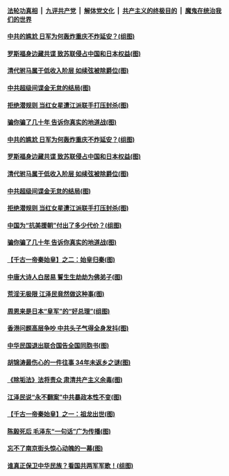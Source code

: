 

####  [法轮功真相](../../../../basic/blob/master/README.md?t=08100902) &nbsp;|&nbsp; [九评共产党](../../../../9ping.md/blob/master/README.md?t=08100902) &nbsp;|&nbsp; [解体党文化](../../../../jtdwh.md/blob/master/README.md?t=08100902)  &nbsp;|&nbsp; [共产主义的终极目的](../../../../gczydzjmd.md/blob/master/README.md?t=08100902) &nbsp;|&nbsp; [魔鬼在统治我们的世界](../../../../mgztzwmdsj.md/blob/master/README.md?t=08100902) 

#### [中共的尴尬 日军为何轰炸重庆不炸延安？(组图)](../pages/p6/941567.md?t=08100902) 

#### [罗斯福身边藏共谍 致苏联侵占中国和日本权益(图)](../pages/p6/941677.md?t=08100902) 

#### [清代驸马属于低收入阶层 如续弦被除爵位(图)](../pages/p6/941989.md?t=08100902) 

#### [中共超级间谍金无怠的结局(图)](../pages/p6/942032.md?t=08100902) 

#### [拒绝潜规则 当红女星遭江派联手打压封杀(图)](../pages/p6/941649.md?t=08100902) 

#### [骗你骗了几十年 告诉你真实的地道战(图)](../pages/p6/941658.md?t=08100902) 

#### [中共的尴尬 日军为何轰炸重庆不炸延安？(组图)](../pages/p6/941567.md?t=08100902) 

#### [罗斯福身边藏共谍 致苏联侵占中国和日本权益(图)](../pages/p6/941677.md?t=08100902) 

#### [清代驸马属于低收入阶层 如续弦被除爵位(图)](../pages/p6/941989.md?t=08100902) 

#### [中共超级间谍金无怠的结局(图)](../pages/p6/942032.md?t=08100902) 

#### [拒绝潜规则 当红女星遭江派联手打压封杀(图)](../pages/p6/941649.md?t=08100902) 

#### [中国为“抗美援朝”付出了多少代价？(组图)](../pages/p6/941566.md?t=08100902) 

#### [骗你骗了几十年 告诉你真实的地道战(图)](../pages/p6/941658.md?t=08100902) 

#### [【千古一帝秦始皇】之二：始皇归秦(图)](../pages/p6/941409.md?t=08100902) 

#### [中唐大诗人白居易 誓生生劫劫为佛弟子(图)](../pages/p6/940978.md?t=08100902) 

#### [荒淫无极限 江泽民竟然做这种事(图)](../pages/p6/941644.md?t=08100902) 

#### [周恩来是日本“皇军”的“好总理”(组图)](../pages/p6/941267.md?t=08100902) 

#### [香港问题高层争吵 中共头子气得全身发抖(图)](../pages/p6/937974.md?t=08100902) 

#### [中华民国退出联合国告全国同胞书(图)](../pages/p6/941721.md?t=08100902) 

#### [胡锦涛最伤心的一件往事 34年未返乡之谜(图)](../pages/p6/941641.md?t=08100902) 

#### [《除垢法》法将责众 肃清共产主义余毒(图)](../pages/p6/940506.md?t=08100902) 

#### [江泽民说“永不翻案”中共暴政本性不变(图)](../pages/p6/940129.md?t=08100902) 

#### [【千古一帝秦始皇】之一：祖龙出世(图)](../pages/p6/941408.md?t=08100902) 

#### [陈毅死后 毛泽东“一句话”广为传播(图)](../pages/p6/941648.md?t=08100902) 

#### [忘不了南京街头惊心动魄的一幕(图)](../pages/p6/940295.md?t=08100902) 

#### [谁真正保卫中华民族？看国共两军军歌！(组图)](../pages/p6/940537.md?t=08100902) 

